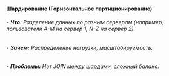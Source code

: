 #### **Шардирование (Горизонтальное партиционирование)**

###### - **Что:** Разделение данных по разным серверам (например, пользователи A-M на сервер 1, N-Z на сервер 2).
    
###### - **Зачем:** Распределение нагрузки, масштабируемость.
    
###### - **Проблемы:** Нет JOIN между шардами, сложный баланс.

